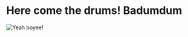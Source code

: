 # Here come the drums! Badumdum

![Yeah boyee!](https://i1.sndcdn.com/artworks-000265162694-e73s9e-t500x500.jpg)
